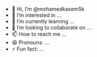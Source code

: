 - 👋 Hi, I’m @mohamedkasem5k
- 👀 I’m interested in ...
- 🌱 I’m currently learning ...
- 💞️ I’m looking to collaborate on ...
- 📫 How to reach me ...
- 😄 Pronouns: ...
- ⚡ Fun fact: ...

<!---
mohamedkasem5k/mohamedkasem5k is a ✨ special ✨ repository because its `README.md` (this file) appears on your GitHub profile.
You can click the Preview link to take a look at your changes.
--->
